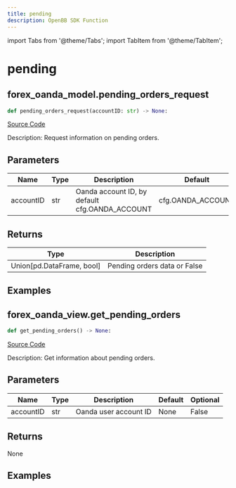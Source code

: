 ```yaml
---
title: pending
description: OpenBB SDK Function
---
```


import Tabs from '@theme/Tabs';
import TabItem from '@theme/TabItem';

# pending

<Tabs>
<TabItem value="model" label="Model" default>

## forex_oanda_model.pending_orders_request

```python title='openbb_terminal/forex/oanda/oanda_model.py'
def pending_orders_request(accountID: str) -> None:
```
[Source Code](https://github.com/OpenBB-finance/OpenBBTerminal/tree/main/openbb_terminal/forex/oanda/oanda_model.py#L421)

Description: Request information on pending orders.

## Parameters

| Name | Type | Description | Default | Optional |
| ---- | ---- | ----------- | ------- | -------- |
| accountID | str | Oanda account ID, by default cfg.OANDA_ACCOUNT | cfg.OANDA_ACCOUNT | True |

## Returns

| Type | Description |
| ---- | ----------- |
| Union[pd.DataFrame, bool] | Pending orders data or False |

## Examples



</TabItem>
<TabItem value="view" label="View">

## forex_oanda_view.get_pending_orders

```python title='openbb_terminal/decorators.py'
def get_pending_orders() -> None:
```
[Source Code](https://github.com/OpenBB-finance/OpenBBTerminal/tree/main/openbb_terminal/decorators.py#L240)

Description: Get information about pending orders.

## Parameters

| Name | Type | Description | Default | Optional |
| ---- | ---- | ----------- | ------- | -------- |
| accountID | str | Oanda user account ID | None | False |

## Returns

None

## Examples



</TabItem>
</Tabs>